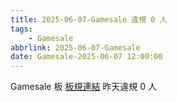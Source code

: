 ```yaml
---
title: 2025-06-07-Gamesale 違規 0 人
tags:
    - Gamesale
abbrlink: 2025-06-07-Gamesale
date: Gamesale-2025-06-07 12:00:00
---
```

Gamesale 板 [板規連結](https://www.ptt.cc/bbs/Gossiping/M.1637425085.A.07D.html)
昨天違規 0 人
